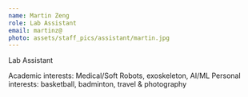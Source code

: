 ```yaml
---
name: Martin Zeng
role: Lab Assistant
email: martinz@
photo: assets/staff_pics/assistant/martin.jpg
---
```


Lab Assistant

Academic interests: Medical/Soft Robots, exoskeleton, AI/ML
Personal interests: basketball, badminton, travel & photography